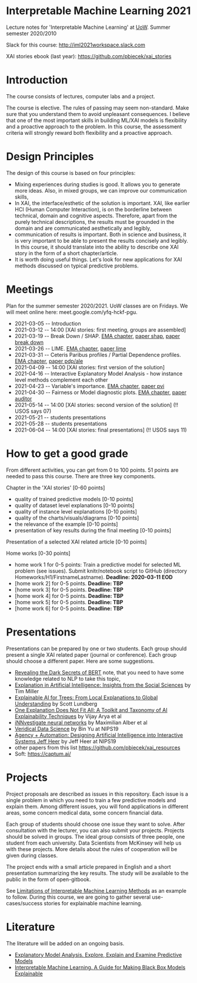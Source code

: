 # Interpretable Machine Learning 2021

Lecture notes for 'Interpretable Machine Learning' at [UoW](https://usosweb.uw.edu.pl/kontroler.php?_action=katalog2/przedmioty/pokazPrzedmiot&kod=1000-1M18WUM). Summer semester 2020/2010

Slack for this course: http://iml2021workspace.slack.com

XAI stories ebook (last year): https://github.com/pbiecek/xai_stories

# Introduction

The course consists of lectures, computer labs and a project.

The course is elective. The rules of passing may seem non-standard. Make sure that you understand them to avoid unpleasant consequences.
I believe that one of the most important skills in building ML/XAI models is flexibility and a proactive approach to the problem. 
In this course, the assessment criteria will strongly reward both flexibility and a proactive approach.

# Design Principles

The design of this course is based on four principles:

- Mixing experiences during studies is good. It allows you to generate more ideas. Also, in mixed groups, we can improve our communication skills,
- In XAI, the interface/esthetic of the solution is important. XAI, like earlier HCI (Human Computer Interaction), is on the borderline between technical, domain and cognitive aspects. Therefore, apart from the purely technical descriptions, the results must be grounded in the domain and are communicated aesthetically and legibly, 
- communication of results is important. Both in science and business, it is very important to be able to present the results concisely and legibly. In this course, it should translate into the ability to describe one XAI story in the form of a short chapter/article.
- It is worth doing useful things. Let's look for new applications for XAI methods discussed on typical predictive problems.


# Meetings

Plan for the summer semester 2020/2021. UoW classes are on Fridays. We will meet online here: meet.google.com/yfq-hckf-pgu.


* 2021-03-05 -- Introduction
* 2021-03-12 -- 14:00 [XAI stories: first meeting, groups are assembled]
* 2021-03-19 -- Break Down / SHAP. [EMA chapter](https://pbiecek.github.io/ema/breakDown.html), [paper shap](http://papers.nips.cc/paper/7062-a-unified-approach-to-interpreting-model-predictions), [paper break down](https://arxiv.org/abs/1903.11420)
* 2021-03-26 -- LIME. [EMA chapter](https://pbiecek.github.io/ema/LIME.html), [paper lime](https://arxiv.org/abs/1602.04938)
* 2021-03-31 -- Ceteris Paribus profiles / Partial Dependence profiles. [EMA chapter](https://pbiecek.github.io/ema/partialDependenceProfiles.html), [paper pdp/ale](https://cran.r-project.org/web/packages/ALEPlot/vignettes/AccumulatedLocalEffectPlot.pdf)
* 2021-04-09 -- 14:00 [XAI stories: first version of the solution]
* 2021-04-16 --  Interactive Explanatory Model Analysis - how instance level methods complement each other
* 2021-04-23 -- Variable's importance. [EMA chapter](https://pbiecek.github.io/ema/featureImportance.html), [paper pvi](https://arxiv.org/abs/1801.01489)
* 2021-04-30 -- Fairness or Model diagnostic plots. [EMA chapter](https://pbiecek.github.io/ema/residualDiagnostic.html), [paper auditor](https://arxiv.org/abs/1809.07763)
* 2021-05-14 -- 14:00 [XAI stories: second version of the solution] (!! USOS says 07)
* 2021-05-21 -- students presentations
* 2021-05-28 -- students presentations
* 2021-06-04 -- 14:00 [XAI stories: final presentations] (!! USOS says 11)

# How to get a good grade

From different activities, you can get from 0 to 100 points. 51 points are needed to pass this course.
There are three key components.

Chapter in the 'XAI stories' [0-60 points]
 - quality of trained predictive models [0-10 points]
 - quality of dataset level explanations [0-10 points]
 - quality of instance level explanations [0-10 points]
 - quality of the charts/visuals/diagrams [0-10 points]
 - the relevance of the example [0-10 points]
 - presentation of key results during the final meeting [0-10 points]

Presentation of a selected XAI related article [0-10 points]

Home works [0-30 points]
 - home work 1 for 0-5 points: Train a predictive model for selected ML problem (see issues). Submit knitr/notebook script to GitHub (directory Homeworks/H1/FirstnameLastname). **Deadline: 2020-03-11 EOD**
 - [home work 2]  for 0-5 points. **Deadline: TBP**
 - [home work 3]  for 0-5 points. **Deadline: TBP**
 - [home work 4]  for 0-5 points. **Deadline: TBP**
 - [home work 5]  for 0-5 points. **Deadline: TBP**
 - [home work 6]  for 0-5 points. **Deadline: TBP**


# Presentations

Presentations can be prepared by one or two students. Each group should present a single XAI related paper (journal or conference). Each group should choose a different paper. Here are some suggestions.

* [Revealing the Dark Secrets of BERT](https://arxiv.org/abs/1908.08593) note, that you need to have some knowledge related to NLP to take this topic,
* [Explanation in Artificial Intelligence: Insights from the Social Sciences](https://arxiv.org/pdf/1706.07269.pdf) by Tim Miller
* [Explainable AI for Trees: From Local Explanations to Global Understanding](https://arxiv.org/abs/1905.04610) by Scott Lundberg
* [One Explanation Does Not Fit All: A Toolkit and Taxonomy of AI Explainability Techniques](https://arxiv.org/abs/1909.03012) by Vijay Arya et al
* [iNNvestigate neural networks](https://arxiv.org/abs/1808.04260) by Maximilian Alber et al
* [Veridical Data Science](https://slideslive.com/38921720/veridical-data-science) by Bin Yu at NIPS19
* [Agency + Automation: Designing Artificial Intelligence into Interactive Systems
Jeff Heer](https://slideslive.com/38921798/agency-automation-designing-artificial-intelligence-into-interactive-systems) by Jeff Heer at NIPS19
* other papers from this list https://github.com/pbiecek/xai_resources
* Soft: https://captum.ai/


# Projects

Project proposals are described as issues in this repository. Each issue is a single problem in which you need to train a few predictive models and explain them. Among different issues, you will fond applications in different areas, some concern medical data, some concern financial data. 

Each group of students should choose one issue they want to solve. After consultation with the lecturer, you can also submit your projects.
Projects should be solved in groups. The ideal group consists of three people, one student from each university.
Data Scientists from McKinsey will help us with these projects. More details about the rules of cooperation will be given during classes.

The project ends with a small article prepared in English and a short presentation summarizing the key results. The study will be available to the public in the form of open-gitbook. 

See [Limitations of Interpretable Machine Learning Methods](https://compstat-lmu.github.io/iml_methods_limitations/) as an example to follow. During this course, we are going to gather several use-cases/success stories for explainable machine learning.


# Literature

The literature will be added on an ongoing basis. 

* [Explanatory Model Analysis. Explore, Explain and Examine Predictive Models](https://pbiecek.github.io/ema/)
* [Interpretable Machine Learning. A Guide for Making Black Box Models Explainable](https://christophm.github.io/interpretable-ml-book/)
